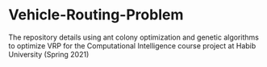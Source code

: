 # Vehicle-Routing-Problem
The repository details using ant colony optimization and genetic algorithms to optimize VRP for the Computational Intelligence course project at Habib University (Spring 2021)
